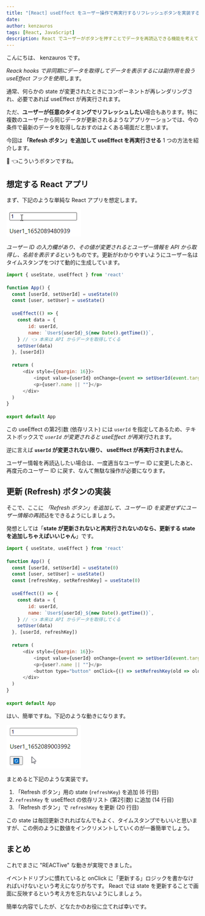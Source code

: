 ```yaml
---
title: "[React] useEffect をユーザー操作で再実行するリフレッシュボタンを実装する"
date: 
author: kenzauros
tags: [React, JavaScript]
description: React でユーザーがボタンを押すことでデータを再読込できる機能を考えてみます。
---
```


こんにちは、 kenzauros です。

*Reack hooks で非同期にデータを取得してデータを表示するには副作用を扱う useEffect フックを使用*します。

通常、何らかの state が変更されたときにコンポーネントが再レンダリングされ、必要であれば useEffect が再実行されます。

ただ、**ユーザーが任意のタイミングでリフレッシュしたい**場合もあります。特に複数のユーザーから同じデータが更新されるようなアプリケーションでは、今の条件で最新のデータを取得しなおすのはよくある場面だと思います。

今回は **「Refesh ボタン」を追加して useEffect を再実行させる** 1 つの方法を紹介します。

🔄 👈こういうボタンですね。

## 想定する React アプリ

まず、下記のような単純な React アプリを想定します。

![](images/app_before.gif "元のApp")

*ユーザー ID の入力欄があり、その値が変更されるとユーザー情報を API から取得し、名前を表示する*というものです。更新がわかりやすいようにユーザー名はタイムスタンプをつけて動的に生成しています。

```js{numberLines:1}:title=元のApp.js
import { useState, useEffect } from 'react'

function App() {
  const [userId, setUserId] = useState(0)
  const [user, setUser] = useState()

  useEffect(() => {
    const data = {
        id: userId,
        name: `User${userId}_${new Date().getTime()}`,
    } // 👈 本来は API からデータを取得してくる
    setUser(data)
  }, [userId])

  return (
      <div style={{margin: 16}}>
          <input value={userId} onChange={event => setUserId(event.target.value)} />
          <p>{user?.name || ""}</p>
      </div>
  )
}

export default App
```

この useEffect の第2引数 (依存リスト) には `userId` を指定してあるため、テキストボックスで *`userId` が変更されると useEffect が再実行*されます。

逆に言えば **`userId` が変更されない限り、 useEffect が再実行されません**。

ユーザー情報を再読込したい場合は、一度適当なユーザー ID に変更したあと、再度元のユーザー ID に戻す、なんて無駄な操作が必要になります。

## 更新 (Refresh) ボタンの実装

そこで、ここに *「Refresh ボタン」を追加して、ユーザー ID を変更せずにユーザー情報の再読込*をできるようにしましょう。

発想としては「**state が更新されないと再実行されないのなら、更新する state を追加しちゃえばいいじゃん**」です。

```js{numberLines:1}{6,14,20}:title=Refreshボタン追加後のApp.js
import { useState, useEffect } from 'react'

function App() {
  const [userId, setUserId] = useState(0)
  const [user, setUser] = useState()
  const [refreshKey, setRefreshKey] = useState(0)

  useEffect(() => {
    const data = {
        id: userId,
        name: `User${userId}_${new Date().getTime()}`,
    } // 👈 本来は API からデータを取得してくる
    setUser(data)
  }, [userId, refreshKey])

  return (
      <div style={{margin: 16}}>
          <input value={userId} onChange={event => setUserId(event.target.value)} />
          <p>{user?.name || ""}</p>
          <button type="button" onClick={() => setRefreshKey(old => old + 1)}>🔄</button>
      </div>
  )
}

export default App
```

はい、簡単ですね。下記のような動きになります。

![](images/app_after.gif "Refreshボタン追加後のApp")

まとめると下記のような実装です。

1. 「Refresh ボタン」用の state (`refreshKey`) を追加 (6 行目)
2. `refreshKey` を useEffect の依存リスト (第2引数) に追加 (14 行目)
3. 「Refresh ボタン」で `refreshKey` を更新 (20 行目)

この state は毎回更新されればなんでもよく、タイムスタンプでもいいと思いますが、この例のように数値をインクリメントしていくのが一番簡単でしょう。

## まとめ

これでまさに "REACTive" な動きが実現できました。

イベントドリブンに慣れていると onClick に「更新する」ロジックを書かなければいけないという考えになりがちです。 React では state を更新することで画面に反映するという考え方を忘れないようにしましょう。

簡単な内容でしたが、どなたかのお役に立てれば幸いです。
